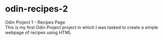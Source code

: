 # odin-recipes-2
Odin Project 1 - Recipes Page <br />
This is my first Odin Project project in which I was tasked to create a simple webpage of recipes using HTML